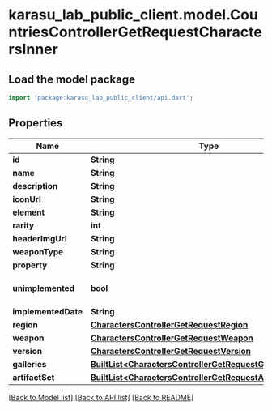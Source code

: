 # karasu_lab_public_client.model.CountriesControllerGetRequestCharactersInner

## Load the model package
```dart
import 'package:karasu_lab_public_client/api.dart';
```

## Properties
Name | Type | Description | Notes
------------ | ------------- | ------------- | -------------
**id** | **String** |  | 
**name** | **String** |  | 
**description** | **String** |  | [optional] 
**iconUrl** | **String** |  | 
**element** | **String** |  | [optional] 
**rarity** | **int** |  | [optional] 
**headerImgUrl** | **String** |  | [optional] 
**weaponType** | **String** |  | [optional] 
**property** | **String** |  | [optional] 
**unimplemented** | **bool** |  | [optional] [default to false]
**implementedDate** | **String** |  | [optional] 
**region** | [**CharactersControllerGetRequestRegion**](CharactersControllerGetRequestRegion.md) |  | [optional] 
**weapon** | [**CharactersControllerGetRequestWeapon**](CharactersControllerGetRequestWeapon.md) |  | [optional] 
**version** | [**CharactersControllerGetRequestVersion**](CharactersControllerGetRequestVersion.md) |  | [optional] 
**galleries** | [**BuiltList&lt;CharactersControllerGetRequestGalleriesInner&gt;**](CharactersControllerGetRequestGalleriesInner.md) |  | [optional] 
**artifactSet** | [**BuiltList&lt;CharactersControllerGetRequestArtifactSetInner&gt;**](CharactersControllerGetRequestArtifactSetInner.md) |  | [optional] 

[[Back to Model list]](../README.md#documentation-for-models) [[Back to API list]](../README.md#documentation-for-api-endpoints) [[Back to README]](../README.md)


